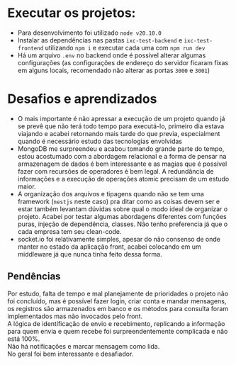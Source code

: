 # Executar os projetos:
* Para desenvolvimento foi utilizado `node v20.10.0`
* Instalar as dependências nas pastas `ixc-test-backend` e `ixc-test-frontend` utilizando `npm i` e executar cada uma com `npm run dev`
* Há um arquivo `.env` no backend onde é possível alterar algumas configurações (as configurações de endereço do servidor ficaram fixas em alguns locais, recomendado não alterar as portas `3000` e `3001`)

# Desafios e aprendizados
* O mais importante é não apressar a execução de um projeto quando já se prevê que não terá todo tempo para executá-lo, primeiro dia estava viajando e acabei retornando mais tarde do que previa, especialment quando é necessário estudo das tecnologias envolvidas
* MongoDB me surpreendeu e acabou tomando grande parte do tempo, estou acostumado com a abordagem relacional e a forma de pensar na armazenagem de dados é bem interessante e as magias que é possível fazer com recursões de operadores é bem legal. A redundância de informações e a execução de operações atomic precisam de um estudo maior.
* A organização dos arquivos e tipagens quando não se tem uma framework (`nestjs` neste caso) pra ditar como as coisas devem ser e estar também levantam dúvidas sobre qual o modo ideal de organizar o projeto. Acabei por testar algumas abordagens diferentes com funções puras, injeção de dependência, classes. Não tenho preferencia já que o cada empresa tem seu clean-code.
* socket.io foi relativamente simples, apesar do não consenso de onde manter no estado da aplicação front, acabei colocando em um middleware já que nunca tinha feito dessa forma.

## Pendências
Por estudo, falta de tempo e mal planejamente de prioridades o projeto não foi concluído, mas é possível fazer login, criar conta e mandar mensagens, os registros são armazenados em banco e os métodos para consulta foram implementados mas não invocados pelo front.
\
A lógica de identificação de envio e recebimento, replicando a informação para quem envia e quem recebe foi surpreendentemente complicada e não está 100%.
\
Não há notificações e marcar mensagem como lida.
\
No geral foi bem interessante e desafiador.
